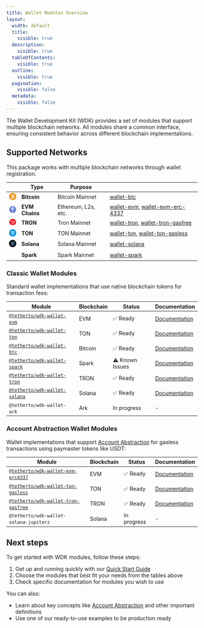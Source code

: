 ```yaml
---
title: Wallet Modules Overview
layout:
  width: default
  title:
    visible: true
  description:
    visible: true
  tableOfContents:
    visible: true
  outline:
    visible: true
  pagination:
    visible: false
  metadata:
    visible: false
---
```


The Wallet Development Kit (WDK) provides a set of modules that support multiple blockchain networks. All modules share a common interface, ensuring consistent behavior across different blockchain implementations.

## Supported Networks

This package works with multiple blockchain networks through wallet registration.

<table data-card-size="small" data-view="cards">
  <thead>
    <tr>
      <th></th>
      <th>Type</th>
      <th>Purpose</th>
      <th data-hidden data-card-target data-type="content-ref"></th>
    </tr>
  </thead>
  <tbody>
    <tr>
      <td><img src="../../assets/logos/bitcoin-logo.png" alt="Bitcoin Logo" width="20" height="20"  style="object-fit:contain;"  /></td>
      <td><strong>Bitcoin</strong></td>
      <td>Bitcoin Mainnet</td>
      <td>
        <a href="../wallet-modules/wallet-btc/">wallet-btc</a>      
      </td>
    </tr>
    <tr>
      <td><img src="../../assets/logos/ethereum-logo.png" alt="Ethereum logo" width="20" height="20" style="object-fit:contain;" /></td>
      <td><strong>EVM Chains</strong></td>
      <td>Ethereum, L2s, etc.</td>
      <td>
        <a href="../wallet-modules/wallet-evm/">wallet-evm</a>, 
        <a href="../wallet-modules/wallet-evm-erc-4337/">wallet-evm-erc-4337</a>
      </td>
    </tr>
    <tr>
      <td><img src="../../assets/logos/tron-logo.png" alt="Tron Logo"  width="20" height="20" style="object-fit:contain;" /></td>
      <td><strong>TRON</strong></td>
      <td>Tron Mainnet</td>
      <td>
        <a href="../wallet-modules/wallet-tron/">wallet-tron</a>, 
        <a href="../wallet-modules/wallet-tron-gasfree/">wallet-tron-gasfree</a>
      </td>
    </tr>
    <tr>
      <td><img src="../../assets/logos/ton-logo.png" alt="Ton Logo" width="20" height="20" style="object-fit:contain;"  /></td>
      <td><strong>TON</strong></td>
      <td>TON Mainnet</td>
      <td>
        <a href="../wallet-modules/wallet-ton/">wallet-ton</a>, 
        <a href="../wallet-modules/wallet-ton-gasless/">wallet-ton-gasless</a>
      </td>
    </tr>
    <tr>
      <td><img src="../../assets/logos/solana-logo.png" alt="Solana Logo" width="20" height="20"  style="object-fit:contain;" /></td>
      <td><strong>Solana</strong></td>
      <td>Solana Mainnet</td>
      <td>
        <a href="../wallet-modules/wallet-solana/">wallet-solana</a>      </td>
    </tr>
     <tr>
      <td><img src="../../assets/logos/spark-logo.png" alt="Spark Logo" width="20" height="20"  style="object-fit:contain;" /></td>
      <td><strong>Spark</strong></td>
      <td>Spark Mainnet</td>
      <td>
        <a href="../wallet-modules/wallet-spark/">wallet-spark</a>      
      </td>
    </tr>
  </tbody>
</table>

### Classic Wallet Modules

Standard wallet implementations that use native blockchain tokens for transaction fees:

| Module | Blockchain | Status | Documentation |
|--------|------------|--------|---------------|
| [`@tetherto/wdk-wallet-evm`](https://github.com/tetherto/wdk-wallet-evm) | EVM | ✅ Ready | [Documentation](./wallet-evm) |
| [`@tetherto/wdk-wallet-ton`](https://github.com/tetherto/wdk-wallet-ton) | TON | ✅ Ready | [Documentation](./wallet-ton) |
| [`@tetherto/wdk-wallet-btc`](https://github.com/tetherto/wdk-wallet-btc) | Bitcoin | ✅ Ready | [Documentation](./wallet-btc) |
| [`@tetherto/wdk-wallet-spark`](https://github.com/tetherto/wdk-wallet-spark) | Spark | ⚠️ Known Issues | [Documentation](./wallet-spark) |
| [`@tetherto/wdk-wallet-tron`](https://github.com/tetherto/wdk-wallet-tron) | TRON | ✅ Ready | [Documentation](./wallet-tron) |
| [`@tetherto/wdk-wallet-solana`](https://github.com/tetherto/wdk-wallet-solana) | Solana | ✅ Ready | [Documentation](./wallet-solana) |
| `@tetherto/wdk-wallet-ark` | Ark | In progress | - |

### Account Abstraction Wallet Modules

Wallet implementations that support [Account Abstraction](../../resources/concepts.md#account-abstraction) for gasless transactions using paymaster tokens like USDT:

| Module | Blockchain | Status | Documentation |
|--------|------------|--------|---------------|
| [`@tetherto/wdk-wallet-evm-erc4337`](https://github.com/tetherto/wdk-wallet-evm-erc-4337) | EVM | ✅ Ready | [Documentation](./wallet-evm-erc-4337) |
| [`@tetherto/wdk-wallet-ton-gasless`](https://github.com/tetherto/wdk-wallet-ton-gasless) | TON | ✅ Ready | [Documentation](./wallet-ton-gasless) |
| [`@tetherto/wdk-wallet-tron-gasfree`](https://github.com/tetherto/wdk-wallet-tron-gasfree) | TRON | ✅ Ready | [Documentation](./wallet-tron-gasfree) |
| `@tetherto/wdk-wallet-solana-jupiterz` | Solana | In progress | - |

## Next steps

To get started with WDK modules, follow these steps:

1. Get up and running quickly with our [Quick Start Guide](../../start-building/nodejs-bare-quickstart.md)
2. Choose the modules that best fit your needs from the tables above 
3. Check specific documentation for modules you wish to use

You can also:

- Learn about key concepts like [Account Abstraction](../../resources/concepts.md#account-abstraction) and other important definitions
- Use one of our ready-to-use examples to be production ready